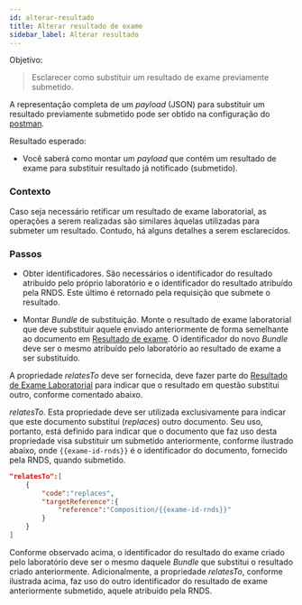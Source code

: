 ```yaml
---
id: alterar-resultado
title: Alterar resultado de exame
sidebar_label: Alterar resultado
---
```


Objetivo:

> Esclarecer como substituir um resultado de exame previamente submetido.

A representação completa de um _payload_ (JSON) para
substituir um resultado previamente submetido pode ser obtido na configuração do [postman](https://documenter.getpostman.com/view/2163377/TVRd9Wad).

Resultado esperado:

- Você saberá como montar um _payload_ que contém um resultado de exame para
  substituir resultado já notificado (submetido).

### Contexto

Caso seja necessário retificar um resultado de exame laboratorial, as operações
a serem realizadas são similares àquelas utilizadas para submeter um resultado.
Contudo, há alguns detalhes a serem esclarecidos.

### Passos

- Obter identificadores. São necessários o identificador do resultado
  atribuído pelo próprio laboratório e o identificador do resultado
  atribuído pela RNDS. Este último é retornado pela requisição que
  submete o resultado.

- Montar _Bundle_ de substituição. Monte o resultado de exame laboratorial que deve substituir aquele enviado anteriormente de forma semelhante ao
  documento em [Resultado de exame](./resultado). O identificador do novo
  _Bundle_ deve ser o mesmo atribuído pelo laboratório ao resultado de exame
  a ser substituído.

A propriedade _relatesTo_ deve ser fornecida, deve fazer parte do
[Resultado de Exame Laboratorial](https://simplifier.net/redenacionaldedadosemsade/brresultadoexamelaboratorial) para indicar que o resultado em questão substitui
outro, conforme comentado abaixo.

_relatesTo_. Esta propriedade deve ser utilizada exclusivamente para indicar que este documento substitui (_replaces_) outro documento. Seu uso, portanto, está
definido para indicar que o documento que faz uso
desta propriedade visa substituir um submetido anteriormente, conforme ilustrado abaixo, onde `{{exame-id-rnds}}` é o identificador do documento,
fornecido pela RNDS, quando submetido.

```json
"relatesTo":[
    {
        "code":"replaces",
        "targetReference":{
            "reference":"Composition/{{exame-id-rnds}}"
        }
    }
]
```

Conforme observado acima, o identificador do resultado do exame criado pelo
laboratório deve ser o mesmo daquele _Bundle_ que substitui o resultado criado
anteriormente. Adicionalmente, a propriedade _relatesTo_, conforme ilustrada
acima, faz uso do outro identificador do resultado de exame anteriormente
submetido, aquele atribuído pela RNDS.
